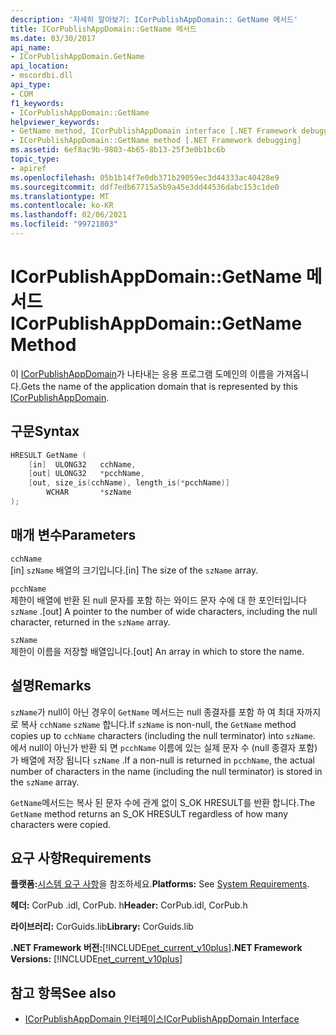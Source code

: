 ```yaml
---
description: '자세히 알아보기: ICorPublishAppDomain:: GetName 메서드'
title: ICorPublishAppDomain::GetName 메서드
ms.date: 03/30/2017
api_name:
- ICorPublishAppDomain.GetName
api_location:
- mscordbi.dll
api_type:
- COM
f1_keywords:
- ICorPublishAppDomain::GetName
helpviewer_keywords:
- GetName method, ICorPublishAppDomain interface [.NET Framework debugging]
- ICorPublishAppDomain::GetName method [.NET Framework debugging]
ms.assetid: 6ef8ac9b-9803-4b65-8b13-25f3e0b1bc6b
topic_type:
- apiref
ms.openlocfilehash: 05b1b14f7e0db371b29059ec3d44333ac40428e9
ms.sourcegitcommit: ddf7edb67715a5b9a45e3dd44536dabc153c1de0
ms.translationtype: MT
ms.contentlocale: ko-KR
ms.lasthandoff: 02/06/2021
ms.locfileid: "99721803"
---
```

# <a name="icorpublishappdomaingetname-method"></a><span data-ttu-id="4207b-103">ICorPublishAppDomain::GetName 메서드</span><span class="sxs-lookup"><span data-stu-id="4207b-103">ICorPublishAppDomain::GetName Method</span></span>

<span data-ttu-id="4207b-104">이 [ICorPublishAppDomain](icorpublishappdomain-interface.md)가 나타내는 응용 프로그램 도메인의 이름을 가져옵니다.</span><span class="sxs-lookup"><span data-stu-id="4207b-104">Gets the name of the application domain that is represented by this [ICorPublishAppDomain](icorpublishappdomain-interface.md).</span></span>  
  
## <a name="syntax"></a><span data-ttu-id="4207b-105">구문</span><span class="sxs-lookup"><span data-stu-id="4207b-105">Syntax</span></span>  
  
```cpp  
HRESULT GetName (  
    [in]  ULONG32   cchName,
    [out] ULONG32   *pcchName,  
    [out, size_is(cchName), length_is(*pcchName)]
        WCHAR       *szName  
);  
```  
  
## <a name="parameters"></a><span data-ttu-id="4207b-106">매개 변수</span><span class="sxs-lookup"><span data-stu-id="4207b-106">Parameters</span></span>  

 `cchName`  
 <span data-ttu-id="4207b-107">[in] `szName` 배열의 크기입니다.</span><span class="sxs-lookup"><span data-stu-id="4207b-107">[in] The size of the `szName` array.</span></span>  
  
 `pcchName`  
 <span data-ttu-id="4207b-108">제한이 배열에 반환 된 null 문자를 포함 하는 와이드 문자 수에 대 한 포인터입니다 `szName` .</span><span class="sxs-lookup"><span data-stu-id="4207b-108">[out] A pointer to the number of wide characters, including the null character, returned in the `szName` array.</span></span>  
  
 `szName`  
 <span data-ttu-id="4207b-109">제한이 이름을 저장할 배열입니다.</span><span class="sxs-lookup"><span data-stu-id="4207b-109">[out] An array in which to store the name.</span></span>  
  
## <a name="remarks"></a><span data-ttu-id="4207b-110">설명</span><span class="sxs-lookup"><span data-stu-id="4207b-110">Remarks</span></span>  

 <span data-ttu-id="4207b-111">`szName`가 null이 아닌 경우이 `GetName` 메서드는 null 종결자를 포함 하 여 최대 자까지로 복사 `cchName` `szName` 합니다.</span><span class="sxs-lookup"><span data-stu-id="4207b-111">If `szName` is non-null, the `GetName` method copies up to `cchName` characters (including the null terminator) into `szName`.</span></span> <span data-ttu-id="4207b-112">에서 null이 아닌가 반환 되 면 `pcchName` 이름에 있는 실제 문자 수 (null 종결자 포함)가 배열에 저장 됩니다 `szName` .</span><span class="sxs-lookup"><span data-stu-id="4207b-112">If a non-null is returned in `pcchName`, the actual number of characters in the name (including the null terminator) is stored in the `szName` array.</span></span>  
  
 <span data-ttu-id="4207b-113">`GetName`메서드는 복사 된 문자 수에 관계 없이 S_OK HRESULT를 반환 합니다.</span><span class="sxs-lookup"><span data-stu-id="4207b-113">The `GetName` method returns an S_OK HRESULT regardless of how many characters were copied.</span></span>  
  
## <a name="requirements"></a><span data-ttu-id="4207b-114">요구 사항</span><span class="sxs-lookup"><span data-stu-id="4207b-114">Requirements</span></span>  

 <span data-ttu-id="4207b-115">**플랫폼:**[시스템 요구 사항](../../get-started/system-requirements.md)을 참조하세요.</span><span class="sxs-lookup"><span data-stu-id="4207b-115">**Platforms:** See [System Requirements](../../get-started/system-requirements.md).</span></span>  
  
 <span data-ttu-id="4207b-116">**헤더:** CorPub .idl, CorPub. h</span><span class="sxs-lookup"><span data-stu-id="4207b-116">**Header:** CorPub.idl, CorPub.h</span></span>  
  
 <span data-ttu-id="4207b-117">**라이브러리:** CorGuids.lib</span><span class="sxs-lookup"><span data-stu-id="4207b-117">**Library:** CorGuids.lib</span></span>  
  
 <span data-ttu-id="4207b-118">**.NET Framework 버전:**[!INCLUDE[net_current_v10plus](../../../../includes/net-current-v10plus-md.md)]</span><span class="sxs-lookup"><span data-stu-id="4207b-118">**.NET Framework Versions:** [!INCLUDE[net_current_v10plus](../../../../includes/net-current-v10plus-md.md)]</span></span>  
  
## <a name="see-also"></a><span data-ttu-id="4207b-119">참고 항목</span><span class="sxs-lookup"><span data-stu-id="4207b-119">See also</span></span>

- [<span data-ttu-id="4207b-120">ICorPublishAppDomain 인터페이스</span><span class="sxs-lookup"><span data-stu-id="4207b-120">ICorPublishAppDomain Interface</span></span>](icorpublishappdomain-interface.md)
